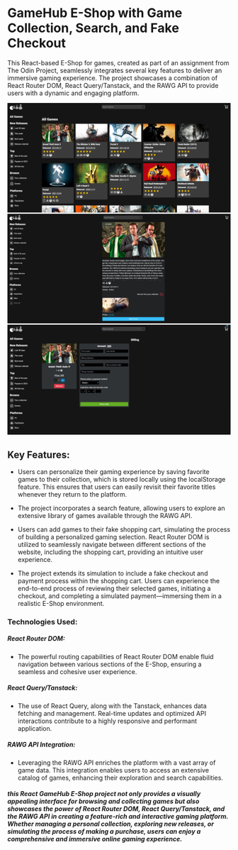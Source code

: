 # GameHub E-Shop with Game Collection, Search, and Fake Checkout

This React-based E-Shop for games, created as part of an assignment from The Odin Project, seamlessly integrates several key features to deliver an immersive gaming experience. The project showcases a combination of React Router DOM, React Query/Tanstack, and the RAWG API to provide users with a dynamic and engaging platform.

![Preview image 1](/public/img/preview-1.png)
![Preview image 2](/public/img/preview-2.png)
![Preview image 3](/public/img/preview-3.png)

## Key Features:

- Users can personalize their gaming experience by saving favorite games to their collection, which is stored locally using the localStorage feature. This ensures that users can easily revisit their favorite titles whenever they return to the platform.

- The project incorporates a search feature, allowing users to explore an extensive library of games available through the RAWG API.

- Users can add games to their fake shopping cart, simulating the process of building a personalized gaming selection. React Router DOM is utilized to seamlessly navigate between different sections of the website, including the shopping cart, providing an intuitive user experience.

- The project extends its simulation to include a fake checkout and payment process within the shopping cart. Users can experience the end-to-end process of reviewing their selected games, initiating a checkout, and completing a simulated payment—immersing them in a realistic E-Shop environment.

### Technologies Used:

##### React Router DOM:

- The powerful routing capabilities of React Router DOM enable fluid navigation between various sections of the E-Shop, ensuring a seamless and cohesive user experience.

##### React Query/Tanstack:

- The use of React Query, along with the Tanstack, enhances data fetching and management. Real-time updates and optimized API interactions contribute to a highly responsive and performant application.

##### RAWG API Integration:

- Leveraging the RAWG API enriches the platform with a vast array of game data. This integration enables users to access an extensive catalog of games, enhancing their exploration and search capabilities.

##### this React GameHub E-Shop project not only provides a visually appealing interface for browsing and collecting games but also showcases the power of React Router DOM, React Query/Tanstack, and the RAWG API in creating a feature-rich and interactive gaming platform. Whether managing a personal collection, exploring new releases, or simulating the process of making a purchase, users can enjoy a comprehensive and immersive online gaming experience.
